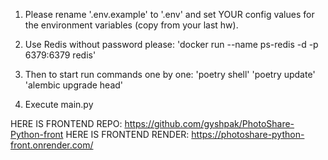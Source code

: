 1. Please rename '.env.example' to '.env' and set YOUR config values for the environment variables (copy from your last hw).

2. Use Redis without password please: 
'docker run --name ps-redis -d -p 6379:6379 redis'

3. Then to start run commands one by one:
 'poetry shell'
 'poetry update' 
 'alembic upgrade head'

4. Execute main.py 

HERE IS FRONTEND REPO: https://github.com/gyshpak/PhotoShare-Python-front
HERE IS FRONTEND RENDER: https://photoshare-python-front.onrender.com/
